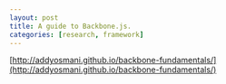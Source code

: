 ```yaml
---
layout: post
title: A guide to Backbone.js.
categories: [research, framework]
---
```


[http://addyosmani.github.io/backbone-fundamentals/](http://addyosmani.github.io/backbone-fundamentals/)
